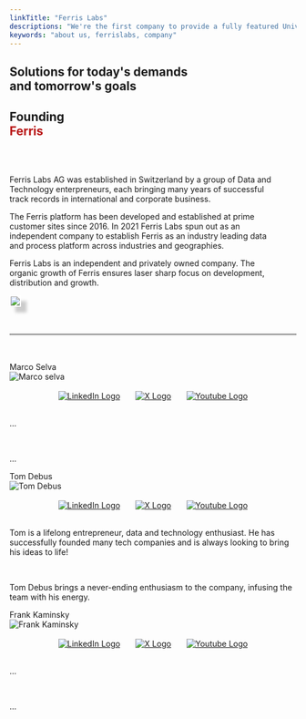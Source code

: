 ```yaml
---
linkTitle: "Ferris Labs"
descriptions: "We're the first company to provide a fully featured Universal Real-Time Platform and package it with dozens of industry vertical and horizontal use cases."
keywords: "about us, ferrislabs, company"
---
```


<!-- SOLUTIONS HEADER -->
<section class="sub-header" style="background: var(--clr-accent-red)">
		<h1 id="solutions-top">Solutions for today's demands <br>and tomorrow's goals</h1>
		<p></p>
</section>

<!-- FOUNDING FERRIS -->
<section class="padding-block-900" style="background-color: var(--clr-primary-white);">
    <div class="container">
		<h2 class="fs-secondary-heading fw-bold">Founding<br><span style="color: #b81414;">Ferris</span></h2>
            <div class="even-columns" style="padding-top: 2rem">
                <div class="flow text-left-sm-only margin" style="--flow-spacer: 1.5rem; padding-right: 2rem">
                    <p class="lead-black-m">Ferris Labs AG was established in Switzerland by a group of Data and Technology enterpreneurs, each bringing many years of successful track records in international and corporate business.</p>
                    <p class="lead-black-m">The Ferris platform has been developed and established at prime customer sites since 2016. In 2021 Ferris Labs spun out as an independent company to establish Ferris as an industry leading data and process platform across industries and geographies.</p>
                    <p class="lead-black-m">Ferris Labs is an independent and privately owned company. The organic growth of Ferris ensures laser sharp focus on development, distribution and growth.</p>
                </div>
            <div>
				<img src="/img/brand_images/ferris_labs_red.png" class="img-fluid" style="border:2px solid #fff;
					box-shadow: 10px 10px 5px #ccc;
					max-height: 350px;
					-moz-box-shadow: 10px 10px 5px #ccc;
					-webkit-box-shadow: 10px 10px 5px #ccc;
					-khtml-box-shadow: 10px 10px 5px #ccc;">
	        </div>
    </div>
</section>

<!-- Horizontal Line  -->
<hr class="hr-text-red" data-content="THE FOUNDING PARTNERS" style="margin-block: 3rem" />

<!-- FOUNDER section - grid boxes -->
<section class="padding-block-900">
	<div class="container">
		<div class="grid-12-boxes">
			<!-- Marco Selva -->
			<div class="grid-12-item">
   				<div class="header">Marco Selva</div>
    			<div class="lead profile-img" style="align-self: center;" id="hover-image-container">
        			<img src="/img/profile_marco_gray.png" alt="Marco selva">
    			</div>
    				<br>
				<div class="font-weight social-img" style="text-align: center; color: gray; display: flex; justify-content: center;">
					<a href="https://www.linkedin.com/in/tomdebus" target="_blank" class="linkedin-link">
						<img src="/img/brand_images/linkedin-icon.png" alt="LinkedIn Logo" style="max-height: 20pt; margin-right: 20pt;">
					</a>
					<a href="https://twitter.com/ferrislabs" target="_blank">
						<img src="/img/brand_images/twitter-icon.png" alt="X Logo" style="max-height: 20pt; margin-right: 20pt;">
					</a>
					<a href="https://www.youtube.com/channel/UC5miURXVxGLo17EyWPBWCug" target="_blank">
						<img src="/img/brand_images/youtube-icon.png" alt="Youtube Logo" style="max-height: 20pt;">
					</a>
				</div>
					<br>
				<div class="detail-text">
					<p>...</p>
					<br>
					<p>...</p>
				</div>
			</div>
			<!-- Tom Debus -->
			<div class="grid-12-item">
   				<div class="header">Tom Debus</div>
    			<div class="lead profile-img" style="align-self: center;" id="hover-image-container">
        			<img src="/img/profile_tom_gray.png" alt="Tom Debus">
    			</div>
    				<br>
				<div class="font-weight social-img" style="text-align: center; color: gray; display: flex; justify-content: center;">
					<a href="https://www.linkedin.com/in/tomdebus" target="_blank" class="linkedin-link">
						<img src="/img/brand_images/linkedin-icon.png" alt="LinkedIn Logo" style="max-height: 20pt; margin-right: 20pt;">
					</a>
					<a href="https://twitter.com/ferrislabs" target="_blank">
						<img src="/img/brand_images/twitter-icon.png" alt="X Logo" style="max-height: 20pt; margin-right: 20pt;">
					</a>
					<a href="https://www.youtube.com/channel/UC5miURXVxGLo17EyWPBWCug" target="_blank">
						<img src="/img/brand_images/youtube-icon.png" alt="Youtube Logo" style="max-height: 20pt;">
					</a>
				</div>
					<br>
				<div class="detail-text">
					<p>Tom is a lifelong entrepreneur, data and technology enthusiast. He has successfully founded many tech companies and is always looking to bring his ideas to life!</p>
					<br>
					<p>Tom Debus brings a never-ending enthusiasm to the company, infusing the team with his energy.</p>
				</div>
			</div>
			<!-- Frank Kaminsky -->
			<div class="grid-12-item">
   				<div class="header">Frank Kaminsky</div>
    			<div class="lead profile-img" style="align-self: center;" id="hover-image-container">
        			<img src="/img/profile_frank_gray.png" alt="Frank Kaminsky">
    			</div>
    				<br>
				<div class="font-weight social-img" style="text-align: center; color: gray; display: flex; justify-content: center;">
					<a href="https://www.linkedin.com/in/tomdebus" target="_blank" class="linkedin-link">
						<img src="/img/brand_images/linkedin-icon.png" alt="LinkedIn Logo" style="max-height: 20pt; margin-right: 20pt;">
					</a>
					<a href="https://twitter.com/ferrislabs" target="_blank">
						<img src="/img/brand_images/twitter-icon.png" alt="X Logo" style="max-height: 20pt; margin-right: 20pt;">
					</a>
					<a href="https://www.youtube.com/channel/UC5miURXVxGLo17EyWPBWCug" target="_blank">
						<img src="/img/brand_images/youtube-icon.png" alt="Youtube Logo" style="max-height: 20pt;">
					</a>
				</div>
					<br>
				<div class="detail-text">
					<p>...</p>
					<br>
					<p>...</p>
				</div>
			</div>
    	</div>
    </div>
</section>
